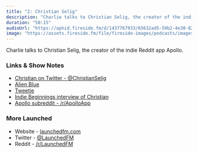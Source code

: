 ```yaml
---
title: "2: Christian Selig"
description: "Charlie talks to Christian Selig, the creator of the indie Reddit app Apollo."
duration: "50:15"
audioUrl: "https://aphid.fireside.fm/d/1437767933/65632ad5-59b2-4e30-82d1-13845dce07dd/808556c7-0a79-4f23-b03c-7bd1fa928e6c.mp3"
image: "https://assets.fireside.fm/file/fireside-images/podcasts/images/6/65632ad5-59b2-4e30-82d1-13845dce07dd/episodes/8/808556c7-0a79-4f23-b03c-7bd1fa928e6c/cover.jpg?v=1"
---
```


<p>Charlie talks to Christian Selig, the creator of the indie Reddit app Apollo.</p>

<h3>Links &amp; Show Notes</h3>

<ul>
<li><a href="https://twitter.com/christianselig" rel="nofollow">Christian on Twitter - @ChristianSelig</a></li>
<li><a href="https://en.wikipedia.org/wiki/Alien_Blue" rel="nofollow">Alien Blue</a></li>
<li><a href="https://en.wikipedia.org/wiki/Tweetie" rel="nofollow">Tweetie</a></li>
<li><a href="https://anchor.fm/indiebeginnings/episodes/3-The-Apollo-Program-wChristian-Selig-e9e04o" rel="nofollow">Indie Beginnings interview of Christian</a></li>
<li><a href="https://www.reddit.com/r/apolloapp/" rel="nofollow">Apollo subreddit - /r/ApolloApp</a></li>
</ul>

<h3>More Launched</h3>

<ul>
<li>Website - <a href="https://launchedfm.com" rel="nofollow">launchedfm.com</a></li>
<li>Twitter - <a href="https://twitter.com/launchedfm" rel="nofollow">@LaunchedFM</a></li>
<li>Reddit - <a href="https://www.reddit.com/r/LaunchedFM/" rel="nofollow">/r/LaunchedFM</a></li>
</ul>
